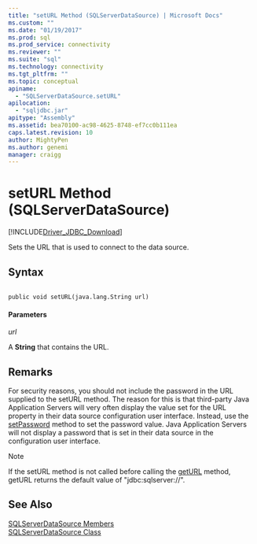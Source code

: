 ```yaml
---
title: "setURL Method (SQLServerDataSource) | Microsoft Docs"
ms.custom: ""
ms.date: "01/19/2017"
ms.prod: sql
ms.prod_service: connectivity
ms.reviewer: ""
ms.suite: "sql"
ms.technology: connectivity
ms.tgt_pltfrm: ""
ms.topic: conceptual
apiname: 
  - "SQLServerDataSource.setURL"
apilocation: 
  - "sqljdbc.jar"
apitype: "Assembly"
ms.assetid: bea70100-ac98-4625-8748-ef7cc0b111ea
caps.latest.revision: 10
author: MightyPen
ms.author: genemi
manager: craigg
---
```

# setURL Method (SQLServerDataSource)
[!INCLUDE[Driver_JDBC_Download](../../../includes/driver_jdbc_download.md)]

  Sets the URL that is used to connect to the data source.  
  
## Syntax  
  
```  
  
public void setURL(java.lang.String url)  
```  
  
#### Parameters  
 *url*  
  
 A **String** that contains the URL.  
  
## Remarks  
 For security reasons, you should not include the password in the URL supplied to the setURL method. The reason for this is that third-party Java Application Servers will very often display the value set for the URL property in their data source configuration user interface. Instead, use the [setPassword](../../../connect/jdbc/reference/setpassword-method-sqlserverdatasource.md) method to set the password value. Java Application Servers will not display a password that is set in their data source in the configuration user interface.  
  
> [!NOTE]  
>  If the setURL method is not called before calling the [getURL](../../../connect/jdbc/reference/geturl-method-sqlserverdatasource.md) method, getURL returns the default value of "jdbc:sqlserver://".  
  
## See Also  
 [SQLServerDataSource Members](../../../connect/jdbc/reference/sqlserverdatasource-members.md)   
 [SQLServerDataSource Class](../../../connect/jdbc/reference/sqlserverdatasource-class.md)  
  
  
